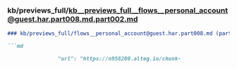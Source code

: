 ### kb/previews_full/kb__previews_full__flows__personal_account@guest.har.part008.md.part002.md

```md
### kb/previews_full/flows__personal_account@guest.har.part008.md (part 002)

```md

                "url": "https://n958200.alteg.io/chunk-
```

```

```
